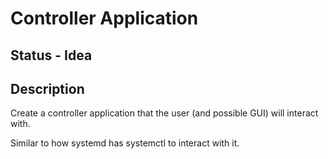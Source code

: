 # Controller Application

## Status - Idea

## Description

Create a controller application that the user (and possible GUI) will interact with.

Similar to how systemd has systemctl to interact with it.
